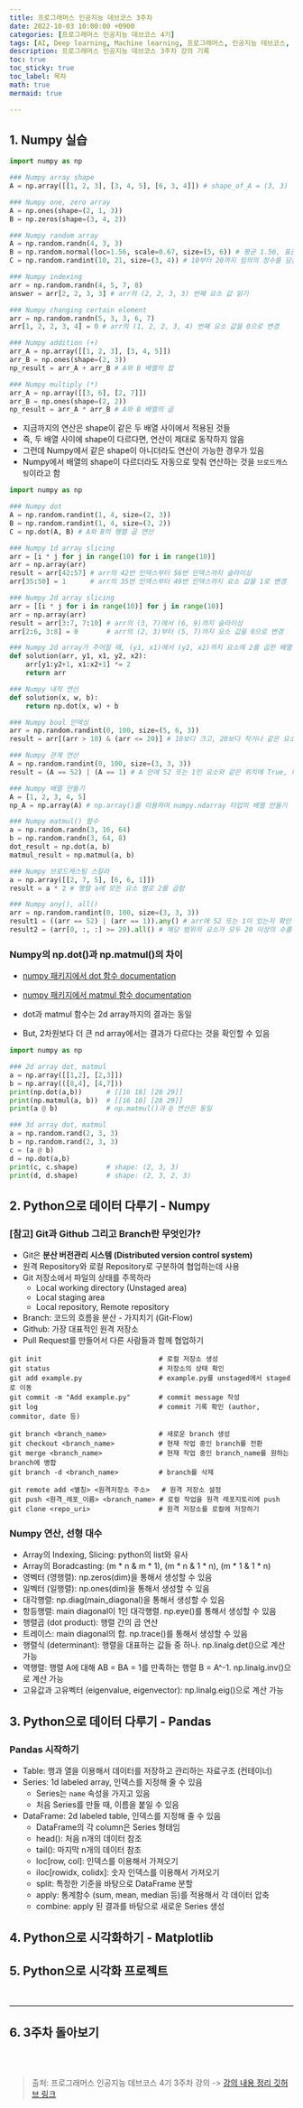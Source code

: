 ```yaml
---
title: 프로그래머스 인공지능 데브코스 3주차
date: 2022-10-03 10:00:00 +0900
categories: [프로그래머스 인공지능 데브코스 4기]
tags: [AI, Deep learning, Machine learning, 프로그래머스, 인공지능 데브코스, K-digital training]
description: 프로그래머스 인공지능 데브코스 3주차 강의 기록
toc: true
toc_sticky: true
toc_label: 목차
math: true
mermaid: true

---
```


## 1. Numpy 실습

```python
import numpy as np

### Numpy array shape
A = np.array([[1, 2, 3], [3, 4, 5], [6, 3, 4]]) # shape_of_A = (3, 3)

### Numpy one, zero array
A = np.ones(shape=(2, 1, 3))
B = np.zeros(shape=(3, 4, 2))

### Numpy random array
A = np.random.randn(4, 3, 3)
B = np.random.normal(loc=1.56, scale=0.67, size=(5, 6)) # 평균 1.56, 표준편차 0.67
C = np.random.randint(10, 21, size=(3, 4)) # 10부터 20까지 임의의 정수를 담은 배열

### Numpy indexing
arr = np.random.randn(4, 5, 7, 8)
answer = arr[2, 2, 3, 3] # arr의 (2, 2, 3, 3) 번째 요소 값 읽기

### Numpy changing certain element
arr = np.random.randn(5, 3, 3, 6, 7)
arr[1, 2, 2, 3, 4] = 0 # arr의 (1, 2, 2, 3, 4) 번째 요소 값을 0으로 변경

### Numpy addition (+)
arr_A = np.array([[1, 2, 3], [3, 4, 5]])
arr_B = np.ones(shape=(2, 3))
np_result = arr_A + arr_B # A와 B 배열의 합

### Numpy multiply (*)
arr_A = np.array([[3, 6], [2, 7]])
arr_B = np.ones(shape=(2, 2))
np_result = arr_A * arr_B # A와 B 배열의 곱
```

- 지금까지의 연산은 shape이 같은 두 배열 사이에서 적용된 것들
- 즉, 두 배열 사이에 shape이 다르다면, 연산이 제대로 동작하지 않음
- 그런데 Numpy에서 같은 shape이 아니더라도 연산이 가능한 경우가 있음
- Numpy에서 배열의 shape이 다르더라도 자동으로 맞춰 연산하는 것을 `브로드캐스팅`이라고 함

```python
import numpy as np

### Numpy dot
A = np.random.randint(1, 4, size=(2, 3))
B = np.random.randint(1, 4, size=(3, 2))
C = np.dot(A, B) # A와 B의 행렬 곱 연산

### Numpy 1d array slicing
arr = [i * j for j in range(10) for i in range(10)]
arr = np.array(arr)
result = arr[42:57] # arr의 42번 인덱스부터 56번 인덱스까지 슬라이싱
arr[35:50] = 1      # arr의 35번 인덱스부터 49번 인덱스까지 요소 값을 1로 변경

### Numpy 2d array slicing
arr = [[i * j for i in range(10)] for j in range(10)]
arr = np.array(arr)
result = arr[3:7, 7:10] # arr의 (3, 7)에서 (6, 9)까지 슬라이싱
arr[2:6, 3:8] = 0       # arr의 (2, 3)부터 (5, 7)까지 요소 값을 0으로 변경

### Numpy 2d array가 주어질 때, (y1, x1)에서 (y2, x2)까지 요소에 2를 곱한 배열 반환
def solution(arr, y1, x1, y2, x2):
    arr[y1:y2+1, x1:x2+1] *= 2
    return arr

### Numpy 내적 연산
def solution(x, w, b):
    return np.dot(x, w) + b    

### Numpy bool 인덱싱
arr = np.random.randint(0, 100, size=(5, 6, 3))
result = arr[(arr > 10) & (arr <= 20)] # 10보다 크고, 20보다 작거나 같은 요소 추출

### Numpy 관계 연산
A = np.random.randint(0, 100, size=(3, 3, 3))
result = (A == 52) | (A == 1) # A 안에 52 또는 1인 요소와 같은 위치에 True, 다른 곳은 False

### Numpy 배열 만들기
A = [1, 2, 3, 4, 5]
np_A = np.array(A) # np.array()를 이용하여 numpy.ndarray 타입의 배열 만들기

### Numpy matmul() 함수
a = np.random.randn(3, 16, 64)
b = np.random.randn(3, 64, 8)
dot_result = np.dot(a, b)
matmul_result = np.matmul(a, b)

### Numpy 브로드캐스팅 스칼라
a = np.array([[2, 7, 5], [6, 6, 1]])
result = a * 2 # 행렬 a에 모든 요소 별로 2를 곱함

### Numpy any(), all()
arr = np.random.randint(0, 100, size=(3, 3, 3))
result1 = ((arr == 52) | (arr == 1)).any() # arr에 52 또는 1이 있는지 확인
result2 = (arr[0, :, :] >= 20).all() # 해당 범위의 요소가 모두 20 이상의 수를 가지고 있는지 확인
```

### Numpy의 np.dot()과 np.matmul()의 차이

- [numpy 패키지에서 dot 함수 documentation](https://numpy.org/doc/stable/reference/generated/numpy.dot.html)
- [numpy 패키지에서 matmul 함수 documentation](https://numpy.org/doc/stable/reference/generated/numpy.matmul.html)

- dot과 matmul 함수는 2d array까지의 결과는 동일
- But, 2차원보다 더 큰 nd array에서는 결과가 다르다는 것을 확인할 수 있음

```python
import numpy as np

### 2d array dot, matmul
a = np.array([[1,2], [2,3]])
b = np.array(([8,4], [4,7]))
print(np.dot(a,b))      # [[16 18] [28 29]]
print(np.matmul(a, b))  # [[16 18] [28 29]]
print(a @ b)            # np.matmul()과 @ 연산은 동일

### 3d array dot, matmul
a = np.random.rand(2, 3, 3)
b = np.random.rand(2, 3, 3)
c = (a @ b)
d = np.dot(a,b)
print(c, c.shape)       # shape: (2, 3, 3)
print(d, d.shape)       # shape: (2, 3, 2, 3)
```


## 2. Python으로 데이터 다루기 - Numpy

### [참고] Git과 Github 그리고 Branch란 무엇인가?

- Git은 **분산 버전관리 시스템 (Distributed version control system)**
- 원격 Repository와 로컬 Repository로 구분하여 협업하는데 사용
- Git 저장소에서 파일의 상태를 주목하라
    - Local working directory (Unstaged area)
    - Local staging area
    - Local repository, Remote repository
- Branch: 코드의 흐름을 분산 - 가지치기 (Git-Flow)
- Github: 가장 대표적인 원격 저장소
- Pull Request를 만들어서 다른 사람들과 함께 협업하기

```shell
git init                             # 로컬 저장소 생성
git status                           # 저장소의 상태 확인
git add example.py                   # example.py를 unstaged에서 staged로 이동
git commit -m "Add example.py"       # commit message 작성
git log                              # commit 기록 확인 (author, commitor, date 등)

git branch <branch_name>             # 새로운 branch 생성
git checkout <branch_name>           # 현재 작업 중인 branch를 전환
git merge <branch_name>              # 현재 작업 중인 branch_name를 원하는 branch에 병합
git branch -d <branch_name>          # branch를 삭제

git remote add <별칭> <원격저장소 주소>   # 원격 저장소 설정
git push <원격_레포_이름> <branch_name> # 로컬 작업을 원격 레포지토리에 push
git clone <repo_uri>                 # 원격 저장소를 로컬에 저장하기
```

### Numpy 연산, 선형 대수

- Array의 Indexing, Slicing: python의 list와 유사
- Array의 Boradcasting: (m * n & m * 1), (m * n & 1 * n), (m * 1 & 1 * n)
- 영벡터 (영행렬): np.zeros(dim)을 통해서 생성할 수 있음
- 일벡터 (일행렬): np.ones(dim)을 통해서 생성할 수 있음
- 대각행렬: np.diag(main_diagonal)을 통해서 생성할 수 있음
- 항등행렬: main diagonal이 1인 대각행렬. np.eye()를 통해서 생성할 수 있음
- 행렬곱 (dot product): 행렬 간의 곱 연산
- 트레이스: main diagonal의 합. np.trace()를 통해서 생성할 수 있음
- 행렬식 (determinant): 행렬을 대표하는 값들 중 하나. np.linalg.det()으로 계산 가능
- 역행렬: 행렬 A에 대해 AB = BA = 1를 만족하는 행렬 B = A^-1. np.linalg.inv()으로 계산 가능
- 고유값과 고유벡터 (eigenvalue, eigenvector): np.linalg.eig()으로 계산 가능

## 3. Python으로 데이터 다루기 - Pandas

### Pandas 시작하기

- Table: 행과 열을 이용해서 데이터를 저장하고 관리하는 자료구조 (컨테이너)
- Series: 1d labeled array, 인덱스를 지정해 줄 수 있음
    - Series는 `name` 속성을 가지고 있음
    - 처음 Series를 만들 때, 이름을 붙일 수 있음
- DataFrame: 2d labeled table, 인덱스를 지정해 줄 수 있음
    - DataFrame의 각 column은 Series 형태임
    - head(): 처음 n개의 데이터 참조
    - tail(): 마지막 n개의 데이터 참조
    - loc[row, col]: 인덱스를 이용해서 가져오기
    - iloc[rowidx, colidx]: 숫자 인덱스를 이용해서 가져오기
    - split: 특정한 기준을 바탕으로 DataFrame 분할
    - apply: 통계함수 (sum, mean, median 등)를 적용해서 각 데이터 압축
    - combine: apply 된 결과를 바탕으로 새로운 Series 생성

## 4. Python으로 시각화하기 - Matplotlib

## 5. Python으로 시각화 프로젝트

<br/>

---

## 6. 3주차 돌아보기

<br/>
<br/>

> 출처: 프로그래머스 인공지능 데브코스 4기 3주차 강의 -> [강의 내용 정리 깃허브 링크](https://github.com/Paul-scpark/AI-dev-course/tree/main/3%EC%A3%BC%EC%B0%A8)